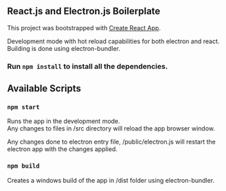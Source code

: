## React.js and Electron.js Boilerplate 

This project was bootstrapped with [Create React App](https://github.com/facebook/create-react-app).

Development mode with hot reload capabilities for both electron and react.
Building is done using electron-bundler.

### Run `npm install` to install all the dependencies.

## Available Scripts

### `npm start`

Runs the app in the development mode.<br />
Any changes to files in /src directory will reload the app browser window.

Any changes done to electron entry file, /public/electron.js will restart the electron app with the changes applied.

### `npm build`

Creates a windows build of the app in /dist folder using electron-bundler.
